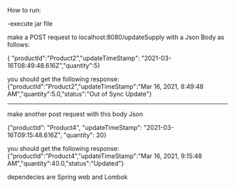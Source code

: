 How to run:

-execute jar file

make a POST request to localhost:8080/updateSupply with a Json Body as follows:

{
"productId":"Product2","updateTimeStamp":
"2021-03-16T08:49:48.616Z","quantity":5}

you should get the following response: 
{"productId":"Product2","updateTimeStamp":"Mar 16, 2021, 8:49:48 AM","quantity":5.0,"status":"Out of Sync Update"}

-----------------------------------------------------------------

make another post request with this body Json

{"productId": "Product4",
"updateTimeStamp": "2021-03-
16T09:15:48.616Z", "quantity": 20}

you should get the following response: 
{"productId":"Product4","updateTimeStamp":"Mar 16, 2021, 9:15:48 AM","quantity":40.0,"status":"Updated"}


dependecies are Spring web and Lombok

